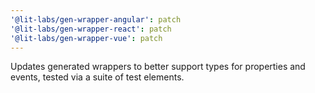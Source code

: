 ```yaml
---
'@lit-labs/gen-wrapper-angular': patch
'@lit-labs/gen-wrapper-react': patch
'@lit-labs/gen-wrapper-vue': patch
---
```


Updates generated wrappers to better support types for properties and events, tested via a suite of test elements.
